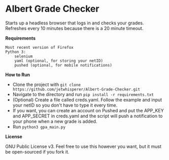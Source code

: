 # Albert Grade Checker

Starts up a headless browser that logs in and checks your grades. Refreshes every 10 minutes because there is a 20 minute timeout. 

**Requirements**

    Most recent version of Firefox
    Python 3:    
        selenium
        yaml (optional, for storing your netID)
        pushed (optional, for mobile notifications)

**How to Run**
- Clone the project with `git clone https://github.com/jetwhisperer/Albert-Grade-Checker.git` 
- Navigate to the directory and run `pip install -r requirements.txt`
- (Optional) Create a file called creds.yaml. Follow the example and input your netID so you don't have to type it every time.
- If you want, you can create an account on Pushed and put the APP_KEY and APP_SECRET in creds.yaml and the script will push a notification to your phone when a new grade is added.
- Run `python3 gpa_main.py`

**License**

GNU Public License v3. Feel free to use this however you want, but it must be open-sourced if you fork it.
